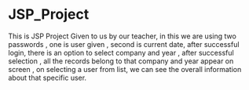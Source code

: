 # JSP_Project
This is JSP Project Given to us by our teacher, in this we are using two passwords , one is user given , second is current date, 
after successful login, there is an option to select company and year , 
after successful selection , all the records belong to that company and year appear on screen , 
on selecting a user from list, we can see the overall information about that specific user.
